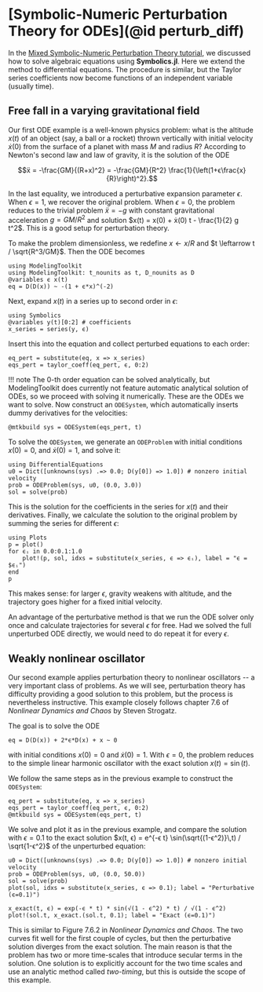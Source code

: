 # [Symbolic-Numeric Perturbation Theory for ODEs](@id perturb_diff)

In the [Mixed Symbolic-Numeric Perturbation Theory tutorial](https://symbolics.juliasymbolics.org/stable/tutorials/perturbation/), we discussed how to solve algebraic equations using **Symbolics.jl**. Here we extend the method to differential equations. The procedure is similar, but the Taylor series coefficients now become functions of an independent variable (usually time).

## Free fall in a varying gravitational field

Our first ODE example is a well-known physics problem: what is the altitude $x(t)$ of an object (say, a ball or a rocket) thrown vertically with initial velocity $ẋ(0)$ from the surface of a planet with mass $M$ and radius $R$? According to Newton's second law and law of gravity, it is the solution of the ODE
```math
ẍ = -\frac{GM}{(R+x)^2} = -\frac{GM}{R^2} \frac{1}{\left(1+ϵ\frac{x}{R}\right)^2}.
```
In the last equality, we introduced a perturbative expansion parameter $ϵ$. When $ϵ=1$, we recover the original problem. When $ϵ=0$, the problem reduces to the trivial problem $ẍ = -g$ with constant gravitational acceleration $g = GM/R^2$ and solution $x(t) = x(0) + ẋ(0) t - \frac{1}{2} g t^2$. This is a good setup for perturbation theory.

To make the problem dimensionless, we redefine $x \leftarrow x / R$ and $t \leftarrow t / \sqrt{R^3/GM}$. Then the ODE becomes
```@example perturbation
using ModelingToolkit
using ModelingToolkit: t_nounits as t, D_nounits as D
@variables ϵ x(t)
eq = D(D(x)) ~ -(1 + ϵ*x)^(-2)
```

Next, expand $x(t)$ in a series up to second order in $ϵ$:
```@example perturbation
using Symbolics
@variables y(t)[0:2] # coefficients
x_series = series(y, ϵ)
```

Insert this into the equation and collect perturbed equations to each order:
```@example perturbation
eq_pert = substitute(eq, x => x_series)
eqs_pert = taylor_coeff(eq_pert, ϵ, 0:2)
```
!!! note
    The 0-th order equation can be solved analytically, but ModelingToolkit does currently not feature automatic analytical solution of ODEs, so we proceed with solving it numerically.
These are the ODEs we want to solve. Now construct an `ODESystem`, which automatically inserts dummy derivatives for the velocities:
```@example perturbation
@mtkbuild sys = ODESystem(eqs_pert, t)
```

To solve the `ODESystem`, we generate an `ODEProblem` with initial conditions $x(0) = 0$, and $ẋ(0) = 1$, and solve it:
```@example perturbation
using DifferentialEquations
u0 = Dict([unknowns(sys) .=> 0.0; D(y[0]) => 1.0]) # nonzero initial velocity
prob = ODEProblem(sys, u0, (0.0, 3.0))
sol = solve(prob)
```
This is the solution for the coefficients in the series for $x(t)$ and their derivatives. Finally, we calculate the solution to the original problem by summing the series for different $ϵ$:
```@example perturbation
using Plots
p = plot()
for ϵᵢ in 0.0:0.1:1.0
    plot!(p, sol, idxs = substitute(x_series, ϵ => ϵᵢ), label = "ϵ = $ϵᵢ")
end
p
```
This makes sense: for larger $ϵ$, gravity weakens with altitude, and the trajectory goes higher for a fixed initial velocity.

An advantage of the perturbative method is that we run the ODE solver only once and calculate trajectories for several $ϵ$ for free. Had we solved the full unperturbed ODE directly, we would need to do repeat it for every $ϵ$.

## Weakly nonlinear oscillator

Our second example applies perturbation theory to nonlinear oscillators -- a very important class of problems. As we will see, perturbation theory has difficulty providing a good solution to this problem, but the process is nevertheless instructive. This example closely follows chapter 7.6 of *Nonlinear Dynamics and Chaos* by Steven Strogatz.

The goal is to solve the ODE
```@example perturbation
eq = D(D(x)) + 2*ϵ*D(x) + x ~ 0
```
with initial conditions $x(0) = 0$ and $ẋ(0) = 1$. With $ϵ = 0$, the problem reduces to the simple linear harmonic oscillator with the exact solution $x(t) = \sin(t)$.

We follow the same steps as in the previous example to construct the `ODESystem`:
```@example perturbation
eq_pert = substitute(eq, x => x_series)
eqs_pert = taylor_coeff(eq_pert, ϵ, 0:2)
@mtkbuild sys = ODESystem(eqs_pert, t)
```

We solve and plot it as in the previous example, and compare the solution with $ϵ=0.1$ to the exact solution $x(t, ϵ) = e^{-ϵ t} \sin(\sqrt{(1-ϵ^2)}\,t) / \sqrt{1-ϵ^2}$ of the unperturbed equation:
```@example perturbation
u0 = Dict([unknowns(sys) .=> 0.0; D(y[0]) => 1.0]) # nonzero initial velocity
prob = ODEProblem(sys, u0, (0.0, 50.0))
sol = solve(prob)
plot(sol, idxs = substitute(x_series, ϵ => 0.1); label = "Perturbative (ϵ=0.1)")

x_exact(t, ϵ) = exp(-ϵ * t) * sin(√(1 - ϵ^2) * t) / √(1 - ϵ^2)
plot!(sol.t, x_exact.(sol.t, 0.1); label = "Exact (ϵ=0.1)")
```

This is similar to Figure 7.6.2 in *Nonlinear Dynamics and Chaos*. The two curves fit well for the first couple of cycles, but then the perturbative solution diverges from the exact solution. The main reason is that the problem has two or more time-scales that introduce secular terms in the solution. One solution is to explicitly account for the two time scales and use an analytic method called *two-timing*, but this is outside the scope of this example.
